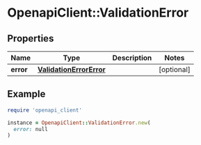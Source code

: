 # OpenapiClient::ValidationError

## Properties

| Name | Type | Description | Notes |
| ---- | ---- | ----------- | ----- |
| **error** | [**ValidationErrorError**](ValidationErrorError.md) |  | [optional] |

## Example

```ruby
require 'openapi_client'

instance = OpenapiClient::ValidationError.new(
  error: null
)
```

